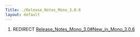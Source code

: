 ```yaml
---
Title: ./Release_Notes_Mono_3.0.6
layout: default
---
```


1.  REDIRECT
    [Release\_Notes\_Mono\_3.0\#New\_in\_Mono\_3.0.6](Release_Notes_Mono_3.0#New_in_Mono_3.0.6{{site.url}}/ "wikilink")
